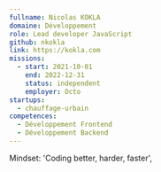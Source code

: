 ```yaml
---
fullname: Nicolas KOKLA
domaine: Développement
role: Lead developer JavaScript
github: nkokla
link: https://kokla.com
missions:
  - start: 2021-10-01
    end: 2022-12-31
    status: independent
    employer: Octo
startups:
  - chauffage-urbain
competences:
  - Développement Frontend
  - Développement Backend
---
```

Mindset: 'Coding better, harder, faster',